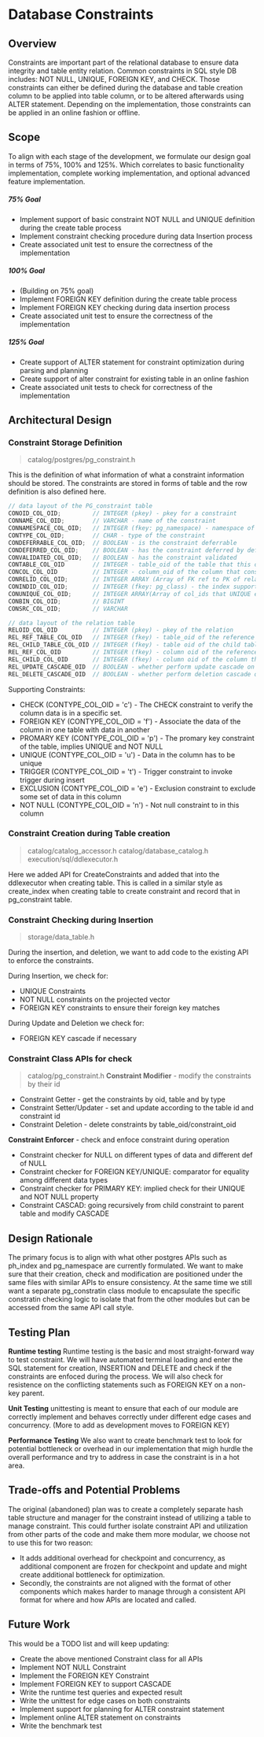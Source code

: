 # Database Constraints

## Overview

Constraints are important part of the relational database to ensure data integrity and table entity relation. Common constraints in SQL style DB includes: NOT NULL, UNIQUE, FOREIGN KEY, and CHECK. Those constraints can either be defined during the database and table creation column to be applied into table column, or to be altered afterwards using ALTER statement. Depending on the implementation, those constraints can be applied in an online fashion or offline. 

## Scope
To align with each stage of the development, we formulate our design goal in terms of 75%, 100% and 125%. Which correlates to basic functionality implementation, complete working implementation, and optional advanced feature implementation.

##### 75% Goal
* Implement support of basic constraint NOT NULL and UNIQUE definition during the create table process
* Implement constraint checking procedure during data Insertion process
* Create associated unit test to ensure the correctness of the implementation

##### 100% Goal
* (Building on 75% goal)
* Implement FOREIGN KEY definition during the create table process
* Implement FOREIGN KEY checking during data insertion process
* Create associated unit test to ensure the correctness of the implementation

##### 125% Goal
* Create support of ALTER statement for constraint optimization during parsing and planning
* Create support of alter constraint for existing table in an online fashion
* Create associated unit tests to check for correctness of the implementation

## Architectural Design

### Constraint Storage Definition
>catalog/postgres/pg_constraint.h

This is the definition of what information of what a constraint information should be stored. The constraints are stored in forms of table and the row definition is also defined here.

```C++
// data layout of the PG_constraint table 
CONOID_COL_OID;         // INTEGER (pkey) - pkey for a constraint
CONNAME_COL_OID;        // VARCHAR - name of the constraint
CONNAMESPACE_COL_OID;   // INTEGER (fkey: pg_namespace) - namespace of the constraint
CONTYPE_COL_OID;        // CHAR - type of the constraint
CONDEFERRABLE_COL_OID;  // BOOLEAN - is the constraint deferrable 
CONDEFERRED_COL_OID;    // BOOLEAN - has the constraint deferred by default
CONVALIDATED_COL_OID;   // BOOLEAN - has the constraint validated
CONTABLE_COL_OID        // INTEGER - table_oid of the table that this contraint applies to
CONCOL_COL_OID          // INTEGER - column_oid of the column that constraints applies to (for NOT NULL, PK, CHECK)
CONRELID_COL_OID;       // INTEGER ARRAY (Array of FK ref to PK of relation id) - the relation id of the FK constraint
CONINDID_COL_OID;       // INTEGER (fkey: pg_class) - the index supporting this constraint, if it is UNIQUEm FK or EXCLUSION, 0 otherwise
CONUNIQUE_COL_OID;      // INTEGER ARRAY(Array of col_ids that UNIQUE enforce to) - Only has value for unique constraint
CONBIN_COL_OID;         // BIGINT
CONSRC_COL_OID;         // VARCHAR 
```
```C++
// data layout of the relation table
RELOID_COL_OID          // INTEGER (pkey) - pkey of the relation
REL_REF_TABLE_COL_OID   // INTEGER (fkey) - table_oid of the reference table
REL_CHILD_TABLE_COL_OID // INTEGER (fkey) - table oid of the child table that declares foreign key
REL_REF_COL_OID         // INTEGER (fkey) - column oid of the reference table
REL_CHILD_COL_OID       // INTEGER (fkey) - column oid of the column that declares foreign key
REL_UPDATE_CASCADE_OID  // BOOLEAN - whether perform update cascade on the relation
REL_DELETE_CASCADE_OID  // BOOLEAN - whether perform deletion cascade on the relation 
```

Supporting Constraints:
* CHECK (CONTYPE_COL_OID = 'c') - The CHECK constraint to verify the column data is in a specific set.
* FOREIGN KEY (CONTYPE_COL_OID = 'f') - Associate the data of the column in one table with data in another
* PROMARY KEY (CONTYPE_COL_OID = 'p') - The promary key constraint of the table, implies UNIQUE and NOT NULL
* UNIQUE (CONTYPE_COL_OID = 'u') - Data in the column has to be unique
* TRIGGER (CONTYPE_COL_OID = 't') - Trigger constraint to invoke trigger during insert
* EXCLUSION (CONTYPE_COL_OID = 'e') - Exclusion constraint to exclude some set of data in this column
* NOT NULL (CONTYPE_COL_OID = 'n') - Not null constraint to in this column

### Constraint Creation during Table creation
>catalog/catalog_accessor.h
>catalog/database_catalog.h
>execution/sql/ddlexecutor.h

Here we added API for CreateConstraints and added that into the ddlexecutor when creating table. This is called in a similar style as create_index when creating table to create constraint and record that in pg_constraint table.

### Constraint Checking during Insertion
>storage/data_table.h

During the insertion, and deletion, we want to add code to the existing API to enforce the constraints. 

During Insertion, we check for:
* UNIQUE Constraints
* NOT NULL constraints on the projected vector
* FOREIGN KEY constraints to ensure their foreign key matches

During Update and Deletion we check for:
* FOREIGN KEY cascade if necessary

### Constraint Class APIs for check
>catalog/pg_constraint.h
**Constraint Modifier** - modify the constraints by their id
* Constraint Getter - get the constraints by oid, table and by type
* Constraint Setter/Updater - set and update according to the table id and constraint id
* Constraint Deletion - delete constraints by table_oid/constraint_oid

**Constraint Enforcer** - check and enfoce constraint during operation
* Constraint checker for NULL on different types of data and different def of NULL
* Constraint checker for FOREIGN KEY/UNIQUE: comparator for equality among different data types
* Constraint checker for PRIMARY KEY: implied check for their UNIQUE and NOT NULL property
* Constraint CASCAD: going recursively from child constraint to parent table and modify CASCADE

## Design Rationale
The primary focus is to align with what other postgres APIs such as ph_index and pg_namespace are currently formulated. We want to make sure that their creation, check and modification are positioned under the same files with similar APIs to ensure consistency. At the same time we still want a separate pg_constratin class module to encapsulate the specific constratin checking logic to isolate that from the other modules but can be accessed from the same API call style.



## Testing Plan
**Runtime testing**
Runtime testing is the basic and most straight-forward way to test constraint. We will have automated terminal loading and enter the SQL statement for creation, INSERTION and DELETE and check if the constraints are enfoced during the process. We will also check for resistence on the conflicting statements such as FOREIGN KEY on a non-key parent.

**Unit Testing**
unittesting is meant to ensure that each of our module are correctly implement and behaves correctly under different edge cases and concurrency. (More to add as development moves to FOREIGN KEY)

**Performance Testing**
We also want to create benchmark test to look for potential bottleneck or overhead in our implementation that migh hurdle the overall performance and try to address in case the constraint is in a hot area.

## Trade-offs and Potential Problems
The original (abandoned) plan was to create a completely separate hash table structure and manager for the constraint instead of utilizing a table to manage constraint. This could further isolate constraint API and utilization from other parts of the code and make them more modular, we choose not to use this for two reason: 
* It adds additional overhead for checkpoint and concurrency, as additional component are frozen for checkpoint and update and might create additional bottleneck for optimization. 
* Secondly, the constraints are not aligned with the format of other components which makes harder to manage through a consistent API format for where and how APIs are located and called.

## Future Work
This would be a TODO list and will keep updating:
* Create the above mentioned Constraint class for all APIs
* Implement NOT NULL Constraint
* Implement the FOREIGN KEY Constraint
* Implement FOREIGN KEY to support CASCADE
* Write the runtime test queries and expected result
* Write the unittest for edge cases on both constraints
* Implement support for planning for ALTER constraint statement
* Implement online ALTER statement on constraints
* Write the benchmark test
